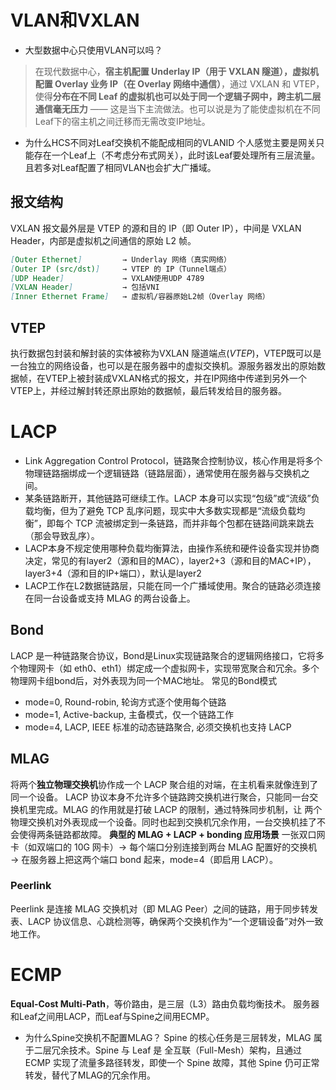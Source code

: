 # VLAN和VXLAN
- 大型数据中心只使用VLAN可以吗？
> 在现代数据中心，**宿主机配置 Underlay IP（用于 VXLAN 隧道），虚拟机配置 Overlay 业务 IP（在 Overlay 网络中通信）**，通过 VXLAN 和 VTEP，使得**分布在不同 Leaf 的虚拟机也可以处于同一个逻辑子网中，跨主机二层通信毫无压力** —— 这是当下主流做法。也可以说是为了能使虚拟机在不同Leaf下的宿主机之间迁移而无需改变IP地址。

- 为什么HCS不同对Leaf交换机不能配成相同的VLANID
个人感觉主要是网关只能存在一个Leaf上（不考虑分布式网关），此时该Leaf要处理所有三层流量。且若多对Leaf配置了相同VLAN也会扩大广播域。
## 报文结构
VXLAN 报文最外层是 VTEP 的源和目的 IP（即 Outer IP），中间是 VXLAN Header，内部是虚拟机之间通信的原始 L2 帧。
```markdown
[Outer Ethernet]         → Underlay 网络（真实网络）
[Outer IP (src/dst)]     → VTEP 的 IP（Tunnel端点）
[UDP Header]             → VXLAN使用UDP 4789
[VXLAN Header]           → 包括VNI
[Inner Ethernet Frame]   → 虚拟机/容器原始L2帧（Overlay 网络）
```
## VTEP
执行数据包封装和解封装的实体被称为VXLAN 隧道端点(_VTEP_)，VTEP既可以是一台独立的网络设备，也可以是在服务器中的虚拟交换机。源服务器发出的原始数据帧，在VTEP上被封装成VXLAN格式的报文，并在IP网络中传递到另外一个VTEP上，并经过解封转还原出原始的数据帧，最后转发给目的服务器。
# LACP
- Link Aggregation Control Protocol，链路聚合控制协议，核心作用是将多个物理链路捆绑成一个逻辑链路（链路层面），通常使用在服务器与交换机之间。
- 某条链路断开，其他链路可继续工作。LACP 本身可以实现“包级”或“流级”负载均衡，但为了避免 TCP 乱序问题，现实中大多数实现都是“流级负载均衡”，即每个 TCP 流被绑定到一条链路，而并非每个包都在链路间跳来跳去（那会导致乱序）。
- LACP本身不规定使用哪种负载均衡算法，由操作系统和硬件设备实现并协商决定，常见的有layer2（源和目的MAC），layer2+3（源和目的MAC+IP），layer3+4（源和目的IP+端口），默认是layer2
- LACP工作在L2数据链路层，只能在同一个广播域使用。聚合的链路必须连接在同一台设备或支持 MLAG 的两台设备上。
## Bond
LACP 是一种链路聚合协议，Bond是Linux实现链路聚合的逻辑网络接口，它将多个物理网卡（如 eth0、eth1）绑定成一个虚拟网卡，实现带宽聚合和冗余。多个物理网卡组bond后，对外表现为同一个MAC地址。
常见的Bond模式
- mode=0, Round-robin, 轮询方式逐个使用每个链路
- mode=1, Active-backup, 主备模式，仅一个链路工作
- mode=4, LACP, IEEE 标准的动态链路聚合, 必须交换机也支持 LACP
## MLAG
将两个**独立物理交换机**协作成一个 LACP 聚合组的对端，在主机看来就像连到了同一个设备。
LACP 协议本身不允许多个链路跨交换机进行聚合，只能同一台交换机里完成。MLAG 的作用就是打破 LACP 的限制，通过特殊同步机制，让 两个物理交换机对外表现成一个设备。同时也起到交换机冗余作用，一台交换机挂了不会使得两条链路都故障。
**典型的 MLAG + LACP + bonding 应用场景**
一张双口网卡（如双端口的 10G 网卡）→ 每个端口分别连接到两台 MLAG 配置好的交换机 → 在服务器上把这两个端口 bond 起来，mode=4（即启用 LACP）。
### Peerlink
Peerlink 是连接 MLAG 交换机对（即 MLAG Peer）之间的链路，用于同步转发表、LACP 协议信息、心跳检测等，确保两个交换机作为“一个逻辑设备”对外一致地工作。
# ECMP
**Equal-Cost Multi-Path**，等价路由，是三层（L3）路由负载均衡技术。
服务器和Leaf之间用LACP，而Leaf与Spine之间用ECMP。

- 为什么Spine交换机不配置MLAG？
Spine 的核心任务是三层转发，MLAG 属于二层冗余技术。Spine 与 Leaf 是 全互联（Full-Mesh）架构，且通过 ECMP 实现了流量多路径转发，即使一个 Spine 故障，其他 Spine 仍可正常转发，替代了MLAG的冗余作用。
